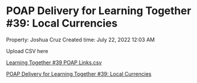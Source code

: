 # POAP Delivery for Learning Together #39: Local Currencies

Property: Joshua Cruz
Created time: July 22, 2022 12:03 AM

Upload CSV here

[Learning Together #39 POAP Links.csv](POAP%20Delivery%20for%20Learning%20Together%20#39%20Local%20Curr%20fe91e0e300d4452d8be5e7174dc38b22/Learning_Together_39_POAP_Links.csv)

[POAP Delivery for Learning Together #39: Local Currencies](POAP%20Delivery%20for%20Learning%20Together%20#39%20Local%20Curr%20fe91e0e300d4452d8be5e7174dc38b22/POAP%20Delivery%20for%20Learning%20Together%20#39%20Local%20Curr%20b448caf149014e82abdca727180ef251.csv)